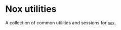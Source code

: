 # Nox utilities

A collection of common utilities and sessions for [`nox`](https://nox.thea.codes/en/stable/).
